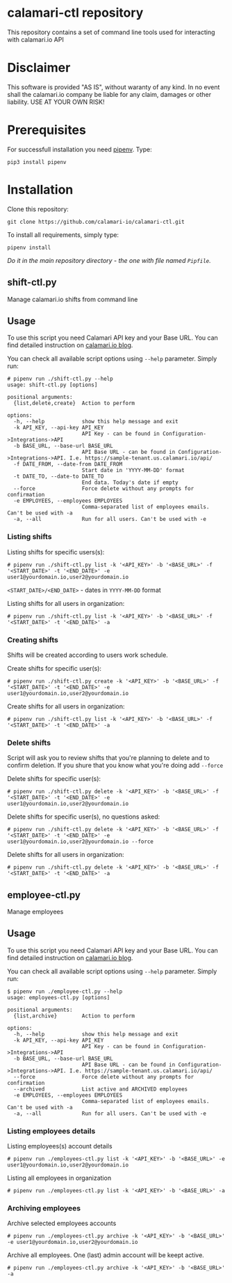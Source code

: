 # calamari-ctl repository
This repository contains a set of command line tools used for interacting with calamari.io API

# Disclaimer
This software is provided "AS IS", without waranty of any kind. In no event shall the calamari.io company be liable for any claim, damages or other liability. USE AT YOUR OWN RISK!

# Prerequisites
For successfull installation you need [pipenv](https://pipenv.pypa.io/en/latest/). Type:

```pip3 install pipenv```

# Installation

Clone this repository:

```git clone https://github.com/calamari-io/calamari-ctl.git```

To install all requirements, simply type:

```pipenv install``` 

*Do it in the main repository directory - the one with file named `Pipfile`.*

## shift-ctl.py
Manage calamari.io shifts from command line

## Usage

To use this script you need Calamari API key and your Base URL. You can find detailed instruction on [calamari.io blog](https://help.calamari.io/en/collections/5990-api).

You can check all available script options using `--help` parameter. Simply run:
```
# pipenv run ./shift-ctl.py --help
usage: shift-ctl.py [options]

positional arguments:
  {list,delete,create}  Action to perform

options:
  -h, --help            show this help message and exit
  -k API_KEY, --api-key API_KEY
                        API Key - can be found in Configuration->Integrations->API
  -b BASE_URL, --base-url BASE_URL
                        API Base URL - can be found in Configuration->Integrations->API. I.e. https://sample-tenant.us.calamari.io/api/
  -f DATE_FROM, --date-from DATE_FROM
                        Start date in 'YYYY-MM-DD' format
  -t DATE_TO, --date-to DATE_TO
                        End data. Today's date if empty
  --force               Force delete without any prompts for confirmation
  -e EMPLOYEES, --employees EMPLOYEES
                        Comma-separated list of employees emails. Can't be used with -a
  -a, --all             Run for all users. Can't be used with -e
```

### Listing shifts
Listing shifts for specific users(s):

```
# pipenv run ./shift-ctl.py list -k '<API_KEY>' -b '<BASE_URL>' -f '<START_DATE>' -t '<END_DATE>' -e user1@yourdomain.io,user2@yourdomain.io
```
`<START_DATE>/<END_DATE>` - dates in `YYYY-MM-DD` format

Listing shifts for all users in organization:

```
# pipenv run ./shift-ctl.py list -k '<API_KEY>' -b '<BASE_URL>' -f '<START_DATE>' -t '<END_DATE>' -a
```

### Creating shifts

Shifts will be created according to users work schedule.

Create shifts for specific user(s):

```
# pipenv run ./shift-ctl.py create -k '<API_KEY>' -b '<BASE_URL>' -f '<START_DATE>' -t '<END_DATE>' -e user1@yourdomain.io,user2@yourdomain.io
```

Create shifts for all users in organization:

```
# pipenv run ./shift-ctl.py list -k '<API_KEY>' -b '<BASE_URL>' -f '<START_DATE>' -t '<END_DATE>' -a
```

### Delete shifts

Script will ask you to review shifts that you're planning to delete and to confirm deletion. If you shure that you know what you're doing add `--force`

Delete shifts for specific user(s):

```
# pipenv run ./shift-ctl.py delete -k '<API_KEY>' -b '<BASE_URL>' -f '<START_DATE>' -t '<END_DATE>' -e user1@yourdomain.io,user2@yourdomain.io
```

Delete shifts for specific user(s), no questions asked:

```
# pipenv run ./shift-ctl.py delete -k '<API_KEY>' -b '<BASE_URL>' -f '<START_DATE>' -t '<END_DATE>' -e user1@yourdomain.io,user2@yourdomain.io --force
```

Delete shifts for all users in organization:

```
# pipenv run ./shift-ctl.py delete -k '<API_KEY>' -b '<BASE_URL>' -f '<START_DATE>' -t '<END_DATE>' -a
```


## employee-ctl.py
Manage employees 

## Usage

To use this script you need Calamari API key and your Base URL. You can find detailed instruction on [calamari.io blog](https://help.calamari.io/en/collections/5990-api).

You can check all available script options using `--help` parameter. Simply run:
```
$ pipenv run ./employee-ctl.py --help
usage: employees-ctl.py [options]

positional arguments:
  {list,archive}        Action to perform

options:
  -h, --help            show this help message and exit
  -k API_KEY, --api-key API_KEY
                        API Key - can be found in Configuration->Integrations->API
  -b BASE_URL, --base-url BASE_URL
                        API Base URL - can be found in Configuration->Integrations->API. I.e. https://sample-tenant.us.calamari.io/api/
  --force               Force delete without any prompts for confirmation
  --archived            List active and ARCHIVED employees
  -e EMPLOYEES, --employees EMPLOYEES
                        Comma-separated list of employees emails. Can't be used with -a
  -a, --all             Run for all users. Can't be used with -e
```

### Listing employees details
Listing employees(s) account details

```
# pipenv run ./employees-ctl.py list -k '<API_KEY>' -b '<BASE_URL>' -e user1@yourdomain.io,user2@yourdomain.io
```

Listing all employees in organization

```
# pipenv run ./employees-ctl.py list -k '<API_KEY>' -b '<BASE_URL>' -a
```

### Archiving  employees
Archive selected employees accounts

```
# pipenv run ./employees-ctl.py archive -k '<API_KEY>' -b '<BASE_URL>' -e user1@yourdomain.io,user2@yourdomain.io
```

Archive all employees. One (last) admin account will be keept active.

```
# pipenv run ./employees-ctl.py archive -k '<API_KEY>' -b '<BASE_URL>' -a
```
